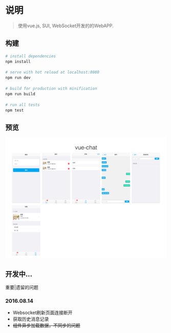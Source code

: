 # 说明

> 使用vue.js, SUI, WebSocket开发的的WebAPP.

## 构建

``` bash
# install dependencies
npm install

# serve with hot reload at localhost:8080
npm run dev

# build for production with minification
npm run build

# run all tests
npm test
```

## 预览

![preview](https://github.com/aaronzjc/vue-chat/blob/master/imgs/vue-chat.jpeg)

## 开发中...

重要|遗留的问题

### 2016.08.14

* Websocket刷新页面连接断开
* 获取历史消息记录
* ~~组件异步加载数据，不同步的问题~~
